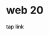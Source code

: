 <h1>web 20</h1>
<a href="https://raffneptune-web20.vercel.app" style="color: black; text-decoration: none;">tap link</a>
